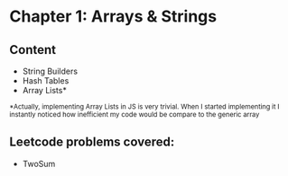 # Chapter 1: Arrays & Strings

## Content

* String Builders
* Hash Tables
* Array Lists*

<small>*Actually, implementing Array Lists in JS is very trivial. When I started implementing it I instantly noticed how inefficient my code would be compare to the generic array</small>

## Leetcode problems covered:

* TwoSum